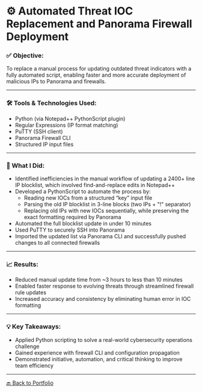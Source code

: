 # ⚙️ Automated Threat IOC Replacement and Panorama Firewall Deployment

### ✅ Objective:
To replace a manual process for updating outdated threat indicators with a fully automated script, enabling faster and more accurate deployment of malicious IPs to Panorama and firewalls.

---

### 🛠 Tools & Technologies Used:
- Python (via Notepad++ PythonScript plugin)
- Regular Expressions (IP format matching)
- PuTTY (SSH client)
- Panorama Firewall CLI
- Structured IP input files

---

### 🧪 What I Did:

- Identified inefficiencies in the manual workflow of updating a 2400+ line IP blocklist, which involved find-and-replace edits in Notepad++  
- Developed a PythonScript to automate the process by:
  - Reading new IOCs from a structured “key” input file  
  - Parsing the old IP blocklist in 3-line blocks (two IPs + "!" separator)  
  - Replacing old IPs with new IOCs sequentially, while preserving the exact formatting required by Panorama  
- Automated the full blocklist update in under 10 minutes  
- Used PuTTY to securely SSH into Panorama  
- Imported the updated list via Panorama CLI and successfully pushed changes to all connected firewalls  

---

### 📈 Results:

- Reduced manual update time from ~3 hours to less than 10 minutes  
- Enabled faster response to evolving threats through streamlined firewall rule updates  
- Increased accuracy and consistency by eliminating human error in IOC formatting  

---

### 💡 Key Takeaways:

- Applied Python scripting to solve a real-world cybersecurity operations challenge  
- Gained experience with firewall CLI and configuration propagation  
- Demonstrated initiative, automation, and critical thinking to improve team efficiency  

---

[🔙 Back to Portfolio](../README.md)
